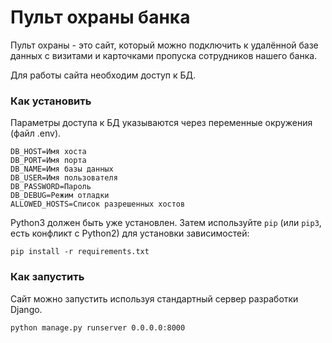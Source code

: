 # Пульт охраны банка
Пульт охраны - это сайт, который можно подключить к удалённой базе данных с визитами и карточками пропуска сотрудников
нашего банка.

Для работы сайта необходим доступ к БД.

### Как установить

Параметры доступа к БД указываются через переменные окружения (файл .env).

```
DB_HOST=Имя хоста
DB_PORT=Имя порта
DB_NAME=Имя базы данных
DB_USER=Имя пользователя
DB_PASSWORD=Пароль
DB_DEBUG=Режим отладки
ALLOWED_HOSTS=Список разрешенных хостов
```
Python3 должен быть уже установлен. 
Затем используйте `pip` (или `pip3`, есть конфликт с Python2) для установки зависимостей:
```
pip install -r requirements.txt
```

### Как запустить

Сайт можно запустить используя стандартный сервер разработки Django.
```
python manage.py runserver 0.0.0.0:8000
```
